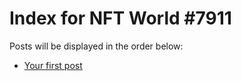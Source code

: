 # Index for NFT World #7911
Posts will be displayed in the order below:

- [Your first post](./001-first.md)

